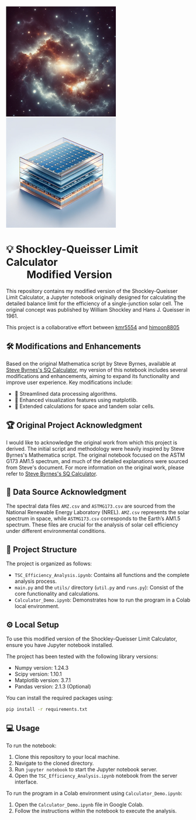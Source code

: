 <p float="left">
  <img src="img/Space.png" width="300" />
  <img src="img/TSC.png" width="300" />
</p>

# :bulb: Shockley-Queisser Limit Calculator <br>  Modified Version

This repository contains my modified version of the Shockley-Queisser Limit Calculator, a Jupyter notebook originally designed for calculating the detailed balance limit for the efficiency of a single-junction solar cell. The original concept was published by William Shockley and Hans J. Queisser in 1961.

This project is a collaborative effort between [kmr5554](https://github.com/kmr5554) and [himoon8805](https://github.com/himoon8805)

## :hammer_and_wrench: Modifications and Enhancements

Based on the original Mathematica script by Steve Byrnes, available at [Steve Byrnes's SQ Calculator](link-to-original-calculator), my version of this notebook includes several modifications and enhancements, aiming to expand its functionality and improve user experience. Key modifications include:

- :rocket: Streamlined data processing algorithms.
- :art: Enhanced visualization features using matplotlib.
- :stars: Extended calculations for space and tandem solar cells.

## :trophy: Original Project Acknowledgment

I would like to acknowledge the original work from which this project is derived. The initial script and methodology were heavily inspired by Steve Byrnes's Mathematica script. The original notebook focused on the ASTM G173 AM1.5 spectrum, and much of the detailed explanations were sourced from Steve's document. For more information on the original work, please refer to [Steve Byrnes's SQ Calculator](link-to-original-calculator).

## :scroll: Data Source Acknowledgment

The spectral data files `AMZ.csv` and `ASTMG173.csv` are sourced from the National Renewable Energy Laboratory (NREL). `AMZ.csv` represents the solar spectrum in space, while `ASTMG173.csv` corresponds to the Earth’s AM1.5 spectrum. These files are crucial for the analysis of solar cell efficiency under different environmental conditions.

## :file_folder: Project Structure

The project is organized as follows:

- `TSC_Efficiency_Analysis.ipynb`: Contains all functions and the complete analysis process.
- `main.py` and the `utils/` directory (`util.py` and `runs.py`): Consist of the core functionality and calculations.
- `Calculator_Demo.ipynb`: Demonstrates how to run the program in a Colab local environment.

## :gear: Local Setup

To use this modified version of the Shockley-Queisser Limit Calculator, ensure you have Jupyter notebook installed.

The project has been tested with the following library versions:

- Numpy version: 1.24.3
- Scipy version: 1.10.1
- Matplotlib version: 3.7.1
- Pandas version: 2.1.3 (Optional)

You can install the required packages using:

```bash
pip install -r requirements.txt
```

## :computer: Usage

To run the notebook:

1. Clone this repository to your local machine.
2. Navigate to the cloned directory.
3. Run `jupyter notebook` to start the Jupyter notebook server.
4. Open the `TSC_Efficiency_Analysis.ipynb` notebook from the server interface.

To run the program in a Colab environment using `Calculator_Demo.ipynb`:

1. Open the `Calculator_Demo.ipynb` file in Google Colab.
2. Follow the instructions within the notebook to execute the analysis.
